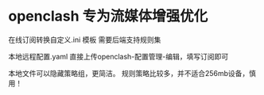 # openclash 专为流媒体增强优化

在线订阅转换自定义.ini 模板
需要后端支持规则集

本地远程配置.yaml
直接上传openclash-配置管理-编辑，填写订阅即可

本地文件可以隐藏策略组，更简洁。
规则策略比较多，并不适合256mb设备，慎用！
